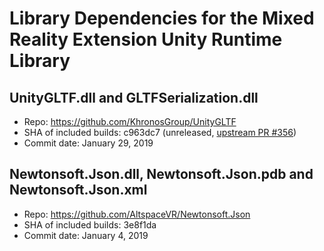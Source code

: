 # Library Dependencies for the Mixed Reality Extension Unity Runtime Library

## UnityGLTF.dll and GLTFSerialization.dll

* Repo: https://github.com/KhronosGroup/UnityGLTF
* SHA of included builds: c963dc7 (unreleased, [upstream PR #356](https://github.com/KhronosGroup/UnityGLTF/pull/356))
* Commit date: January 29, 2019

## Newtonsoft.Json.dll, Newtonsoft.Json.pdb and Newtonsoft.Json.xml

* Repo: https://github.com/AltspaceVR/Newtonsoft.Json
* SHA of included builds: 3e8f1da
* Commit date: January 4, 2019
